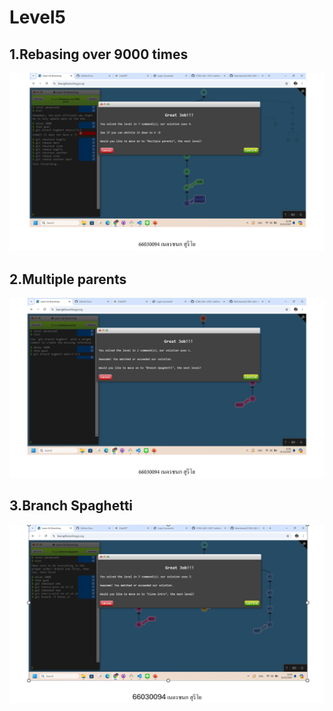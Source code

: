# Level5

## 1.Rebasing over 9000 times

![alt text](image-15.png)

## 2.Multiple parents

![alt text](image-16.png)

## 3.Branch Spaghetti

![alt text](image-17.png)